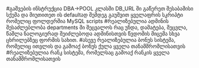 #გაშვების ინსტრუქცია
	DBA->POOL  კლასში DB_URL ში გაწერეთ შესაბამისი სქემა და მიუთითეთ ის defaultად
	შემდეგ გაუშვით ყველაფრის სკრიპტი რომელიც ფოლდერშია MySQL scripts
#რეალიზებულია ადმინის შესაძლებლობა departments ში შეცვალოს რაც უნდა, დამატება, შეცვლა, წაშლა
	ნალოგიურად შეიძლებოდა ადმინისთვის წვდომის მიცემა სხვა ცხრილებზეც ფორმის სახით.
#ასევე რეალიზებულია ბონუს სისტემა, რომელიც ითვლის და გამოაქ ბონუს ქულა ყველა თანამშრომლისათვის
#რეალიზებულია რანკ სისტემა, რომელსაც გამოაქ რანკის ყველა თანამშრომლისათვის